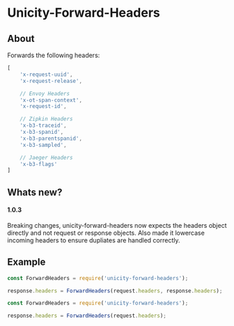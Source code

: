 # Unicity-Forward-Headers

## About
Forwards the following headers:
```javascript
[
	'x-request-uuid',
	'x-request-release',

	// Envoy Headers
	'x-ot-span-context',
	'x-request-id',

	// Zipkin Headers
	'x-b3-traceid',
	'x-b3-spanid',
	'x-b3-parentspanid',
	'x-b3-sampled',

	// Jaeger Headers
	'x-b3-flags'
]
```

## Whats new?
#### 1.0.3
Breaking changes, unicity-forward-headers now expects the headers object directly and not request or response objects.
Also made it lowercase incoming headers to ensure dupliates are handled correctly.

## Example
```javascript
const ForwardHeaders = require('unicity-forward-headers');

response.headers = ForwardHeaders(request.headers, response.headers);
```
```javascript
const ForwardHeaders = require('unicity-forward-headers');

response.headers = ForwardHeaders(request.headers);
```